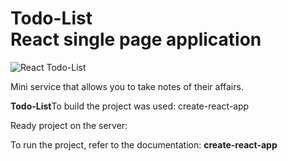 <h1><strong>Todo-List</strong> <br>React single page application</h1>

<p>
	<img src="https://i.ibb.co/hLnhWzP/Baner.png" alt="React Todo-List">
</p>

<p>Mini service that allows you to take notes of their affairs.</p>

<p><strong>Todo-List</strong>To build the project was used: create-react-app</p>

<p>Ready project on the server:<p> <link rel="todo-list" href="https://hungry-banach-d8f0fe.netlify.com">

<p>To run the project, refer to the documentation: <strong>create-react-app</strong></p> 

<link rel="create-react-app" href="https://github.com/facebook/create-react-app">

